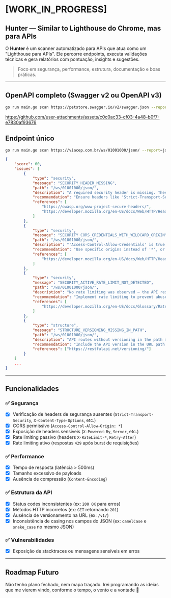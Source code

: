 # [WORK_IN_PROGRESS]

## Hunter — Similar to Lighthouse do Chrome, mas para APIs

O **Hunter** é um scanner automatizado para APIs que atua como um "Lighthouse para APIs". Ele percorre endpoints, executa validações técnicas e gera relatórios com pontuação, insights e sugestões.

> Foco em segurança, performance, estrutura, documentação e boas práticas.

---

## OpenAPI completo (Swagger v2 ou OpenAPI v3)

```bash
go run main.go scan https://petstore.swagger.io/v2/swagger.json --report=json
```

https://github.com/user-attachments/assets/c0c0ac33-cf03-4a48-b0f7-e7830af93676

## Endpoint único

```bash
go run main.go scan https://viacep.com.br/ws/01001000/json/ --report=json
```

```json
{
    "score": 60,
    "issues": [
        {
            "type": "security",
            "message": "SECURITY_HEADER_MISSING",
            "path": "/ws/01001000/json/",
            "description": "A required security header is missing. These headers help protect against common vulnerabilities such as clickjacking, MIME-type sniffing, and XSS.",
            "recommendation": "Ensure headers like 'Strict-Transport-Security', 'X-Content-Type-Options', 'X-Frame-Options', 'X-XSS-Protection', and 'Referrer-Policy' are included in responses.",
            "references": [
                "https://owasp.org/www-project-secure-headers/",
                "https://developer.mozilla.org/en-US/docs/Web/HTTP/Headers"
            ]
        },
        {
            "type": "security",
            "message": "SECURITY_CORS_CREDENTIALS_WITH_WILDCARD_ORIGIN",
            "path": "/ws/01001000/json/",
            "description": "'Access-Control-Allow-Credentials' is true while origin is '*', which is invalid per the CORS spec and creates security risks.",
            "recommendation": "Use specific origins instead of '*', or disable credentials if open access is required.",
            "references": [
                "https://developer.mozilla.org/en-US/docs/Web/HTTP/Headers/Access-Control-Allow-Credentials"
            ]
        },
        {
            "type": "security",
            "message": "SECURITY_ACTIVE_RATE_LIMIT_NOT_DETECTED",
            "path": "/ws/01001000/json/",
            "description": "No rate limiting was observed — the API responded normally to multiple rapid requests.",
            "recommendation": "Implement rate limiting to prevent abuse and reduce attack surface.",
            "references": [
                "https://developer.mozilla.org/en-US/docs/Glossary/Rate_limit"
            ]
        },
        {
            "type": "structure",
            "message": "STRUCTURE_VERSIONING_MISSING_IN_PATH",
            "path": "/ws/01001000/json/",
            "description": "API routes without versioning in the path make it difficult to evolve the API without breaking existing clients.",
            "recommendation": "Include the API version in the URL path (e.g., /v1/resource) to support backward compatibility.",
            "references": ["https://restfulapi.net/versioning/"]
        }
    ]
    ...
}
```

---

## Funcionalidades

### ✅ Segurança

-   [x] Verificação de headers de segurança ausentes (`Strict-Transport-Security`, `X-Content-Type-Options`, etc.)
-   [x] CORS permissivo (`Access-Control-Allow-Origin: *`)
-   [x] Exposição de headers sensíveis (`X-Powered-By`, `Server`, etc.)
-   [x] Rate limiting passivo (headers `X-RateLimit-*`, `Retry-After`)
-   [x] Rate limiting ativo (respostas `429` após burst de requisições)

### ✅ Performance

-   [x] Tempo de resposta (latência > 500ms)
-   [x] Tamanho excessivo de payloads
-   [x] Ausência de compressão (`Content-Encoding`)

### ✅ Estrutura da API

-   [x] Status codes inconsistentes (ex: `200 OK` para erros)
-   [x] Métodos HTTP incorretos (ex: `GET` retornando `201`)
-   [x] Ausência de versionamento na URL (ex: `/v1/`)
-   [x] Inconsistência de casing nos campos do JSON (ex: `camelCase` e `snake_case` no mesmo JSON)

### ✅ Vulnerabilidades

-   [x] Exposição de stacktraces ou mensagens sensíveis em erros

---

## Roadmap Futuro

Não tenho plano fechado, nem mapa traçado. Irei programando as ideias que me vierem vindo, conforme o tempo, o vento e a vontade 👻
